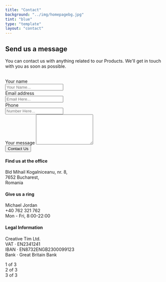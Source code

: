 ```yaml
---
title: "Contact"
background: "../img/homepagebg.jpg"
tint: "blue"
type: "template"
layout: "contact"
---
```

<div class="container">
  <div class="content-left">
            <div class="row">
                <div class="col-md-5 ml-auto mr-auto">
                    <h2 class="title">Send us a message</h2>
                    <p class="description">You can contact us with anything related to our Products. We'll get in touch with you as soon as possible.<br><br>
                    </p>
                    <form role="form" id="contact-form" method="post">
                        <label>Your name</label>
                        <div class="input-group">
                          <div class="input-group-prepend">
                            <span class="input-group-text"><i class="now-ui-icons users_circle-08"></i></span>
                          </div>
                          <input type="text" class="form-control" placeholder="Your Name..." aria-label="Your Name..." >
                        </div>
                        <label>Email address</label>
                        <div class="input-group">
                          <div class="input-group-prepend">
                            <span class="input-group-text" ><i class="now-ui-icons ui-1_email-85"></i></span>
                          </div>
                          <input type="email" class="form-control" placeholder="Email Here..." aria-label="Email Here...">
                        </div>
                        <label>Phone</label>
                        <div class="input-group">
                          <div class="input-group-prepend">
                            <span class="input-group-text"><i class="now-ui-icons tech_mobile"></i></span>
                          </div>
                          <input type="text" class="form-control" placeholder="Number Here...">
                        </div>
                        <div class="form-group">
                            <label>Your message</label>
                            <textarea name="message" class="form-control" id="message" rows="6"></textarea>
                        </div>
                        <div class="submit text-center">
                            <input type="submit" class="btn btn-primary btn-raised btn-round" value="Contact Us" />
                        </div>
                    </form>
                </div>
                <div class="col-md-5 ml-auto mr-auto">
                    <div class="info info-horizontal mt-5">
                        <div class="icon icon-primary">
                            <i class="now-ui-icons location_pin"></i>
                        </div>
                        <div class="description">
                            <h4 class="info-title">Find us at the office</h4>
                            <p> Bld Mihail Kogalniceanu, nr. 8,<br>
                                7652 Bucharest,<br>
                                Romania
                            </p>
                        </div>
                    </div>
                    <div class="info info-horizontal">
                        <div class="icon icon-primary">
                            <i class="now-ui-icons tech_mobile"></i>
                        </div>
                        <div class="description">
                            <h4 class="info-title">Give us a ring</h4>
                            <p> Michael Jordan<br>
                                +40 762 321 762<br>
                                Mon - Fri, 8:00-22:00
                            </p>
                        </div>
                    </div>
                    <div class="info info-horizontal">
                        <div class="icon icon-primary">
                            <i class="business_briefcase-24 now-ui-icons"></i>
                        </div>
                        <div class="description">
                            <h4 class="info-title">Legal Information</h4>
                            <p> Creative Tim Ltd.<br>
                                VAT &middot; EN2341241<br>
                                IBAN &middot; EN8732ENGB2300099123<br>
                                Bank &middot; Great Britain Bank
                            </p>
                        </div>
                    </div>
                </div>
              </div>
    <div class="row font-black">
      <div class="col">
        1 of 3
      </div>
      <div class="col">
        2 of 3
      </div>
      <div class="col">
        3 of 3
      </div>
    </div>
  </div>
</div>